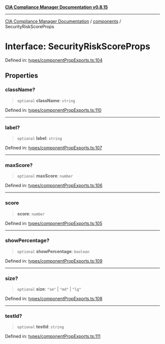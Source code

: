 [**CIA Compliance Manager Documentation v0.8.15**](../../README.md)

***

[CIA Compliance Manager Documentation](../../modules.md) / [components](../README.md) / SecurityRiskScoreProps

# Interface: SecurityRiskScoreProps

Defined in: [types/componentPropExports.ts:104](https://github.com/Hack23/cia-compliance-manager/blob/50a3bb1fa64948444e36c06fee075b5043350db0/src/types/componentPropExports.ts#L104)

## Properties

### className?

> `optional` **className**: `string`

Defined in: [types/componentPropExports.ts:110](https://github.com/Hack23/cia-compliance-manager/blob/50a3bb1fa64948444e36c06fee075b5043350db0/src/types/componentPropExports.ts#L110)

***

### label?

> `optional` **label**: `string`

Defined in: [types/componentPropExports.ts:107](https://github.com/Hack23/cia-compliance-manager/blob/50a3bb1fa64948444e36c06fee075b5043350db0/src/types/componentPropExports.ts#L107)

***

### maxScore?

> `optional` **maxScore**: `number`

Defined in: [types/componentPropExports.ts:106](https://github.com/Hack23/cia-compliance-manager/blob/50a3bb1fa64948444e36c06fee075b5043350db0/src/types/componentPropExports.ts#L106)

***

### score

> **score**: `number`

Defined in: [types/componentPropExports.ts:105](https://github.com/Hack23/cia-compliance-manager/blob/50a3bb1fa64948444e36c06fee075b5043350db0/src/types/componentPropExports.ts#L105)

***

### showPercentage?

> `optional` **showPercentage**: `boolean`

Defined in: [types/componentPropExports.ts:109](https://github.com/Hack23/cia-compliance-manager/blob/50a3bb1fa64948444e36c06fee075b5043350db0/src/types/componentPropExports.ts#L109)

***

### size?

> `optional` **size**: `"sm"` \| `"md"` \| `"lg"`

Defined in: [types/componentPropExports.ts:108](https://github.com/Hack23/cia-compliance-manager/blob/50a3bb1fa64948444e36c06fee075b5043350db0/src/types/componentPropExports.ts#L108)

***

### testId?

> `optional` **testId**: `string`

Defined in: [types/componentPropExports.ts:111](https://github.com/Hack23/cia-compliance-manager/blob/50a3bb1fa64948444e36c06fee075b5043350db0/src/types/componentPropExports.ts#L111)
